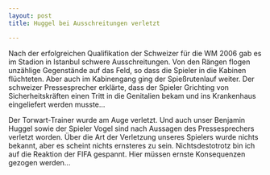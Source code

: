 ```yaml
---
layout: post
title: Huggel bei Ausschreitungen verletzt

---
```


Nach der erfolgreichen Qualifikation der Schweizer für die WM 2006 gab es im Stadion in Istanbul schwere Ausschreitungen. Von den Rängen flogen unzählige Gegenstände auf das Feld, so dass die Spieler in die Kabinen flüchteten. Aber auch im Kabinengang ging der Spießrutenlauf weiter. Der schweizer Pressesprecher erklärte, dass der Spieler Grichting von Sicherheitskräften einen Tritt in die Genitalien bekam und ins Krankenhaus eingeliefert werden musste...

Der Torwart-Trainer wurde am Auge verletzt. Und auch unser Benjamin Huggel sowie der Spieler Vogel sind nach Aussagen des Pressesprechers verletzt worden. Über die Art der Verletzung unseres Spielers wurde nichts bekannt, aber es scheint nichts ernsteres zu sein. Nichtsdestotrotz bin ich auf die Reaktion der FIFA gespannt. Hier müssen ernste Konsequenzen gezogen werden...
